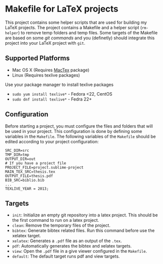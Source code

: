 # Makefile for LaTeX projects

This project contains some helper scripts that are used for building my LaTeX projects. The project contains a Makefile and a helper script (`rm-helper`) to remove temp folders and temp files. Some targets of the Makefile are based on some *git commands* and you (definetly) should integrate this project into your LaTeX project with `git`.

## Supported Platforms

* Mac OS X (Requires [MacTex](https://tug.org/mactex/) package)
* Linux (Requires texlive packages)

Use your package manager to install texlive packages

* `sudo yum install texlive*` - Fedora <22, CentOS
* `sudo dnf install texlive*` - Fedra 22+

## Configuration

Before starting a project, you must configure the files and folders that will be used in your project. This configuration is done by defining some variables in the `Makefile`. The following variables of the `Makefile` should be edited according to your project configuration: 

```
SRC_DIR=src
TMP_DIR=tmp
OUTPUT_DIR=out
# If you have a project file
PROJECT_FILE=project.sublime-project
MAIN_TEX_SRC=thesis.tex
OUTPUT_FILE=thesis.pdf
BIB_SRC=biblio.bib 
...
TEXLIVE_YEAR = 2013;
```

## Targets

* `init`: Initialize an empty git repository into a latex project. This should be the first command to run on a latex project.
* `clean`: Remove the temporary files of the project.
* `bibtex`: Generate bibtex related files. Run this command before use the xelatex target.
* `xelatex`: Generates a `.pdf` file as an output of the `.tex`.
* `pdf`: Automatically generates the bibtex and xelatex targets.
* `view`: Open the `.pdf` file in a give viewer configured in the `Makefile`.
* `default`: The default target runs pdf and view targets.
